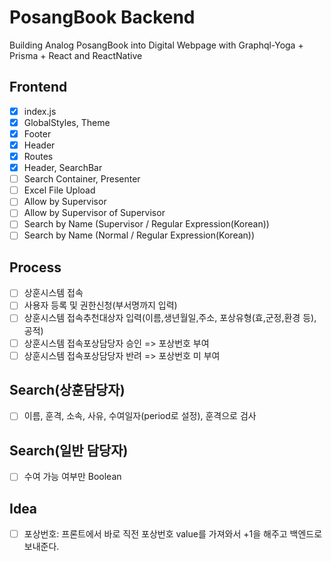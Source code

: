 # PosangBook Backend

Building Analog PosangBook into Digital Webpage with Graphql-Yoga + Prisma + React and ReactNative

## Frontend

- [x] index.js
- [x] GlobalStyles, Theme
- [x] Footer
- [x] Header
- [x] Routes
- [x] Header, SearchBar
- [ ] Search Container, Presenter
- [ ] Excel File Upload
- [ ] Allow by Supervisor
- [ ] Allow by Supervisor of Supervisor
- [ ] Search by Name (Supervisor / Regular Expression(Korean))
- [ ] Search by Name (Normal / Regular Expression(Korean))

## Process

- [ ] 상훈시스템 접속
- [ ] 사용자 등록 및 권한신청(부서명까지 입력)
- [ ] 상훈시스템 접속추천대상자 입력(이름,생년월일,주소, 포상유형(효,군정,환경 등),공적)
- [ ] 상훈시스템 접속포상담당자 승인 => 포상번호 부여
- [ ] 상훈시스템 접속포상담당자 반려 => 포상번호 미 부여

## Search(상훈담당자)

- [ ] 이름, 훈격, 소속, 사유, 수여일자(period로 설정), 훈격으로 검사

## Search(일반 담당자)

- [ ] 수여 가능 여부만 Boolean

## Idea

- [ ] 포상번호: 프론트에서 바로 직전 포상번호 value를 가져와서 +1을 해주고 백엔드로 보내준다.
